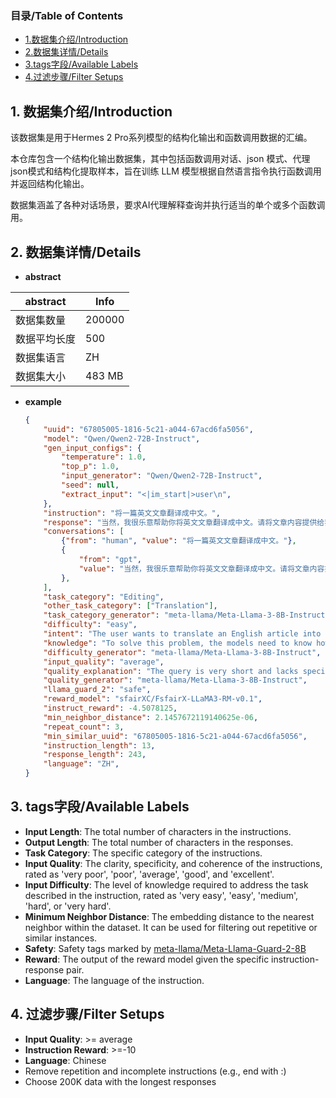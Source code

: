  ### 目录/Table of Contents
- [1.数据集介绍/Introduction](#1-数据集介绍introduction)
- [2.数据集详情/Details](#2-数据集详情details)
- [3.tags字段/Available Labels](#3-tags字段available-labels)
- [4.过滤步骤/Filter Setups](#4-过滤步骤filter-setups)

## 1. 数据集介绍/Introduction

该数据集是用于Hermes 2 Pro系列模型的结构化输出和函数调用数据的汇编。

本仓库包含一个结构化输出数据集，其中包括函数调用对话、json 模式、代理 json模式和结构化提取样本，旨在训练 LLM 模型根据自然语言指令执行函数调用并返回结构化输出。

数据集涵盖了各种对话场景，要求AI代理解释查询并执行适当的单个或多个函数调用。

## 2. 数据集详情/Details

- **abstract**

|  abstract  | Info |
| --| ---- |
| 数据集数量    | 200000 |
| 数据平均长度 | 500 |
| 数据集语言    | ZH |
| 数据集大小 | 483 MB |

- **example**

	```json
	{
	    "uuid": "67805005-1816-5c21-a044-67acd6fa5056",
	    "model": "Qwen/Qwen2-72B-Instruct",
	    "gen_input_configs": {
	        "temperature": 1.0,
	        "top_p": 1.0,
	        "input_generator": "Qwen/Qwen2-72B-Instruct",
	        "seed": null,
	        "extract_input": "<|im_start|>user\n",
	    },
	    "instruction": "将一篇英文文章翻译成中文。",
	    "response": "当然，我很乐意帮助你将英文文章翻译成中文。请将文章内容提供给我，我将尽快为您翻译。不过，由于我无法直接接收文件或长篇文本，您可以将文章的主要部分或关键段落粘贴在消息中，我将尽力为您翻译。如果文章过长，您可以分多次发送，或者提供文章的链接，如果可能的话。请将文章内容发给我，我将开始翻译。请注意，虽然我会尽力提供准确的翻译，但有些文化背景、专业术语或特定表达可能需要额外的上下文才能完全准确地翻译。如果有任何具体要求或需要特别注意的地方，请随时告诉我。期待收到文章内容，以便开始翻译工作。",
	    "conversations": [
	        {"from": "human", "value": "将一篇英文文章翻译成中文。"},
	        {
	            "from": "gpt",
	            "value": "当然，我很乐意帮助你将英文文章翻译成中文。请将文章内容提供给我，我将尽快为您翻译。不过，由于我无法直接接收文件或长篇文本，您可以将文章的主要部分或关键段落粘贴在消息中，我将尽力为您翻译。如果文章过长，您可以分多次发送，或者提供文章的链接，如果可能的话。请将文章内容发给我，我将开始翻译。请注意，虽然我会尽力提供准确的翻译，但有些文化背景、专业术语或特定表达可能需要额外的上下文才能完全准确地翻译。如果有任何具体要求或需要特别注意的地方，请随时告诉我。期待收到文章内容，以便开始翻译工作。",
	        },
	    ],
	    "task_category": "Editing",
	    "other_task_category": ["Translation"],
	    "task_category_generator": "meta-llama/Meta-Llama-3-8B-Instruct",
	    "difficulty": "easy",
	    "intent": "The user wants to translate an English article into Chinese.",
	    "knowledge": "To solve this problem, the models need to know how to perform machine translation, specifically translating English text to Chinese.",
	    "difficulty_generator": "meta-llama/Meta-Llama-3-8B-Instruct",
	    "input_quality": "average",
	    "quality_explanation": "The query is very short and lacks specific information about the article to be translated, such as the topic, length, and tone. It also does not specify the type of translation required, such as formal or informal. However, it is clear that the user wants to translate an English article into Chinese.",
	    "quality_generator": "meta-llama/Meta-Llama-3-8B-Instruct",
	    "llama_guard_2": "safe",
	    "reward_model": "sfairXC/FsfairX-LLaMA3-RM-v0.1",
	    "instruct_reward": -4.5078125,
	    "min_neighbor_distance": 2.1457672119140625e-06,
	    "repeat_count": 3,
	    "min_similar_uuid": "67805005-1816-5c21-a044-67acd6fa5056",
	    "instruction_length": 13,
	    "response_length": 243,
	    "language": "ZH",
	}
	
	```

	

## 3. tags字段/Available Labels

* **Input Length**: The total number of characters in the instructions.
* **Output Length**: The total number of characters in the responses.
* **Task Category**: The specific category of the instructions.
* **Input Quality**: The clarity, specificity, and coherence of the instructions, rated as 'very poor', 'poor', 'average', 'good', and 'excellent'.
* **Input Difficulty**: The level of knowledge required to address the task described in the instruction, rated as 'very easy', 'easy', 'medium', 'hard', or 'very hard'.
* **Minimum Neighbor Distance**: The embedding distance to the nearest neighbor within the dataset. It can be used for filtering out repetitive or similar instances.
* **Safety**: Safety tags marked by [meta-llama/Meta-Llama-Guard-2-8B](https://huggingface.co/meta-llama/Meta-Llama-Guard-2-8B)
* **Reward**: The output of the reward model given the specific instruction-response pair.
* **Language**: The language of the instruction.

## 4. 过滤步骤/Filter Setups

* **Input Quality**: >= average
* **Instruction Reward**: >=-10
* **Language**: Chinese
* Remove repetition and incomplete instructions (e.g., end with :)
* Choose 200K data with the longest responses
